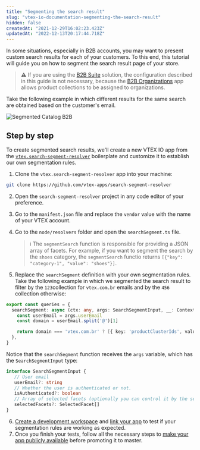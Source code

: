 ```yaml
---
title: "Segmenting the search result"
slug: "vtex-io-documentation-segmenting-the-search-result"
hidden: false
createdAt: "2021-12-29T16:02:23.423Z"
updatedAt: "2022-12-13T20:17:44.718Z"
---
```


In some situations, especially in B2B accounts, you may want to present custom search results for each of your customers. To this end, this tutorial will guide you on how to segment the search result page of your store.

> ⚠️ If you are using the [B2B Suite](https://developers.vtex.com/docs/guides/vtex-b2b-suite) solution, the configuration described in this guide is not necessary, because the [B2B Organizations](https://developers.vtex.com/docs/guides/vtex-b2b-organizations) app allows product collections to be assigned to organizations.

Take the following example in which different results for the same search are obtained based on the customer's email.

![Segmented Catalog B2B](https://cdn.jsdelivr.net/gh/vtexdocs/dev-portal-content@main/images/vtex-io-documentation-segmenting-the-search-result-0.gif)

## Step by step

To create segmented search results, we'll create a new VTEX IO app from the [`vtex.search-segment-resolver`](https://github.com/vtex-apps/search-segment-resolver) boilerplate and customize it to establish our own segmentation rules.

1. Clone the `vtex.search-segment-resolver` app into your machine:

  ```sh
  git clone https://github.com/vtex-apps/search-segment-resolver
  ```

2. Open the `search-segment-resolver` project in any code editor of your preference.
3. Go to the `manifest.json` file and replace the `vendor` value with the name of your VTEX account.
4. Go to the `node/resolvers` folder and open the `searchSegment.ts` file.

   > ℹ️ The `segmentSearch` function is responsible for providing a JSON array of facets. For example, if you want to segment the search by the `shoes` category, the `segmentSearch` functio returns `[{"key": "category-1", "value": "shoes"}]`.
5. Replace the `searchSegment` definition with your own segmentation rules. Take the following example in which we segmented the search result to filter by the `123`collection for `vtex.com.br` emails and by the `456` collection otherwise:

```ts
export const queries = {
  searchSegment: async (ctx: any, args: SearchSegmentInput, __: Context) => {
    const userEmail = args.userEmail
    const domain = userEmail.split('@')[1]

    return domain === 'vtex.com.br' ? [{ key: 'productClusterIds', value: '123' }] : [{ key: 'productClusterIds', value: '456' }]
  },
}
```

Notice that the `searchSegment` function receives the `args` variable, which has the `SearchSegmentInput` type:

```ts
interface SearchSegmentInput {
   // User email
   userEmail?: string
   // Whether the user is authenticated or not.
   isAuthenticated?: boolean
   // Array of selected facets (optionally you can control it by the session itself)
   selectedFacets?: SelectedFacet[]
}
```

6. [Create a development workspace](https://developers.vtex.com/docs/guides/vtex-io-documentation-creating-a-development-workspace) and [link your app](https://developers.vtex.com/docs/guides/vtex-io-documentation-linking-an-app) to test if your segmentation rules are working as expected.
7. Once you finish your tests, follow all the necessary steps to [make your app publicly available](https://developers.vtex.com/docs/guides/vtex-io-documentation-making-your-new-app-version-publicly-available) before promoting it to master.
